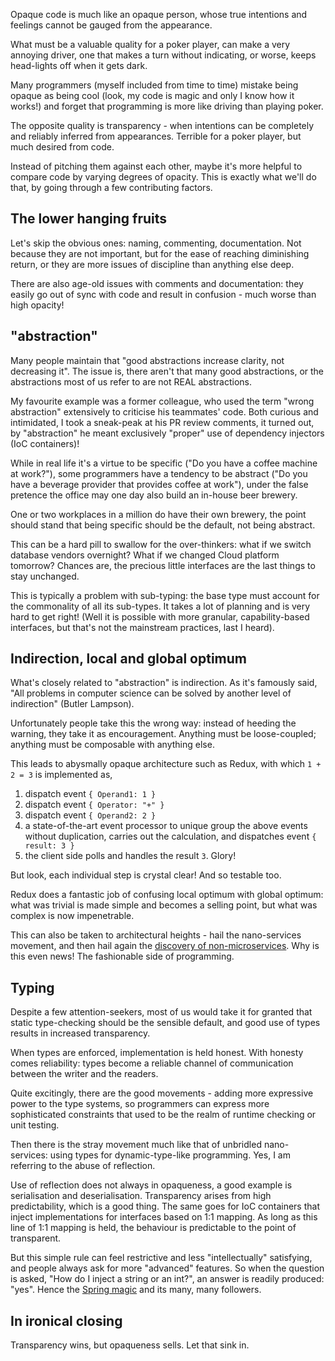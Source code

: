 Opaque code is much like an opaque person, whose true intentions and feelings cannot be gauged from the appearance.

What must be a valuable quality for a poker player, can make a very annoying driver, one that makes a turn without indicating, or worse, keeps head-lights off when it gets dark.

Many programmers (myself included from time to time) mistake being opaque as being cool (look, my code is magic and only I know how it works!) and forget that programming is more like driving than playing poker.

The opposite quality is transparency - when intentions can be completely and reliably inferred from appearances. Terrible for a poker player, but much desired from code.

Instead of pitching them against each other, maybe it's more helpful to compare code by varying degrees of opacity. This is exactly what we'll do that, by going through a few contributing factors.

## The lower hanging fruits

Let's skip the obvious ones: naming, commenting, documentation. Not because they are not important, but for the ease of reaching diminishing return, or they are more issues of discipline than anything else deep. 

There are also age-old issues with comments and documentation: they easily go out of sync with code and result in confusion - much worse than high opacity!

## "abstraction"

Many people maintain that "good abstractions increase clarity, not decreasing it". The issue is, there aren't that many good abstractions, or the abstractions most of us refer to are not REAL abstractions.

My favourite example was a former colleague, who used the term "wrong abstraction" extensively to criticise his teammates' code. Both curious and intimidated, I took a sneak-peak at his PR review comments, it turned out, by "abstraction" he meant exclusively "proper" use of dependency injectors (IoC containers)!

While in real life it's a virtue to be specific ("Do you have a coffee machine at work?"), some programmers have a tendency to be abstract ("Do you have a beverage provider that provides coffee at work"), under the false pretence the office may one day also build an in-house beer brewery.

One or two workplaces in a million do have their own brewery, the point should stand that being specific should be the default, not being abstract.

This can be a hard pill to swallow for the over-thinkers: what if we switch database vendors overnight? What if we changed Cloud platform tomorrow? Chances are, the precious little interfaces are the last things to stay unchanged.

This is typically a problem with sub-typing: the base type must account for the commonality of all its sub-types. It takes a lot of planning and is very hard to get right! (Well it is possible with more granular, capability-based interfaces, but that's not the mainstream practices, last I heard).

## Indirection, local and global optimum

What's closely related to "abstraction" is indirection. As it's famously said, "All problems in computer science can be solved by another level of indirection" (Butler Lampson).

Unfortunately people take this the wrong way: instead of heeding the warning, they take it as encouragement. Anything must be loose-coupled; anything must be composable with anything else. 

This leads to abysmally opaque architecture such as Redux, with which `1 + 2 = 3` is implemented as,

1. dispatch event `{ Operand1: 1 }`
2. dispatch event `{ Operator: "+" }`
3. dispatch event `{ Operand2: 2 }`
4. a state-of-the-art event processor to unique group the above events without duplication, carries out the calculation, and dispatches event `{ result: 3 }`
5. the client side polls and handles the result `3`. Glory!

But look, each individual step is crystal clear! And so testable too.

Redux does a fantastic job of confusing local optimum with global optimum: what was trivial is made simple and becomes a selling point, but what was complex is now impenetrable.

This can also be taken to architectural heights - hail the nano-services movement, and then hail again the [discovery of non-microservices](https://www.primevideotech.com/video-streaming/scaling-up-the-prime-video-audio-video-monitoring-service-and-reducing-costs-by-90). Why is this even news! The fashionable side of programming.

## Typing

Despite a few attention-seekers, most of us would take it for granted that static type-checking should be the sensible default, and good use of types results in increased transparency.

When types are enforced, implementation is held honest. With honesty comes reliability: types become a reliable channel of communication between the writer and the readers.

Quite excitingly, there are the good movements - adding more expressive power to the type systems, so programmers can express more sophisticated constraints that used to be the realm of runtime checking or unit testing.

Then there is the stray movement much like that of unbridled nano-services: using types for dynamic-type-like programming. Yes, I am referring to the abuse of reflection.

Use of reflection does not always in opaqueness, a good example is serialisation and deserialisation. Transparency arises from high predictability, which is a good thing. The same goes for IoC containers that inject implementations for interfaces based on 1:1 mapping. As long as this line of 1:1 mapping is held, the behaviour is predictable to the point of transparent.

But this simple rule can feel restrictive and less "intellectually" satisfying, and people always ask for more "advanced" features. So when the question is asked, "How do I inject a string or an int?", an answer is readily produced: "yes". Hence the [Spring magic](https://docs.spring.io/spring-framework/docs/3.0.0.M4/reference/html/ch03s04.html#:~:text=3.4.2.1%C2%A0Straight%20values%20(primitives%2C%20Strings%2C%20and%20so%20on)) and its many, many followers.

## In ironical closing

Transparency wins, but opaqueness sells. Let that sink in.





